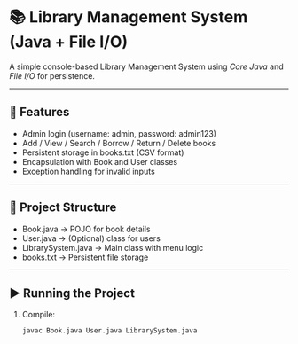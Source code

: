 # 📚 Library Management System (Java + File I/O)

A simple console-based Library Management System using *Core Java* and *File I/O* for persistence.

---

## 🚀 Features
- Admin login (username: admin, password: admin123)
- Add / View / Search / Borrow / Return / Delete books
- Persistent storage in books.txt (CSV format)
- Encapsulation with Book and User classes
- Exception handling for invalid inputs

---

## 📂 Project Structure
- Book.java → POJO for book details
- User.java → (Optional) class for users
- LibrarySystem.java → Main class with menu logic
- books.txt → Persistent file storage

---

## ▶ Running the Project
1. Compile:
   ```sh
   javac Book.java User.java LibrarySystem.java